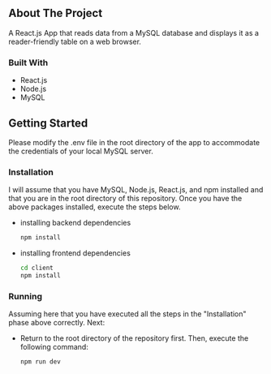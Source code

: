 <!-- ABOUT THE PROJECT -->
## About The Project

A React.js App that reads data from a MySQL database and displays it as a reader-friendly table on a web browser.


### Built With

* React.js
* Node.js
* MySQL


<!-- GETTING STARTED -->
## Getting Started

Please modify the .env file in the root directory of the app to accommodate the credentials of your local MySQL server.

### Installation
I will assume that you have MySQL, Node.js, React.js, and npm installed and that you are in the root directory of this repository.
Once you have the above packages installed, execute the steps below.

* installing backend dependencies
  ```sh
  npm install
  ```
* installing frontend dependencies
  ```sh
  cd client
  npm install
  ```



### Running
Assuming here that you have executed all the steps in the "Installation" phase above correctly. Next:

* Return to the root directory of the repository first. Then, execute the following command:
  ```sh
  npm run dev
  ```

